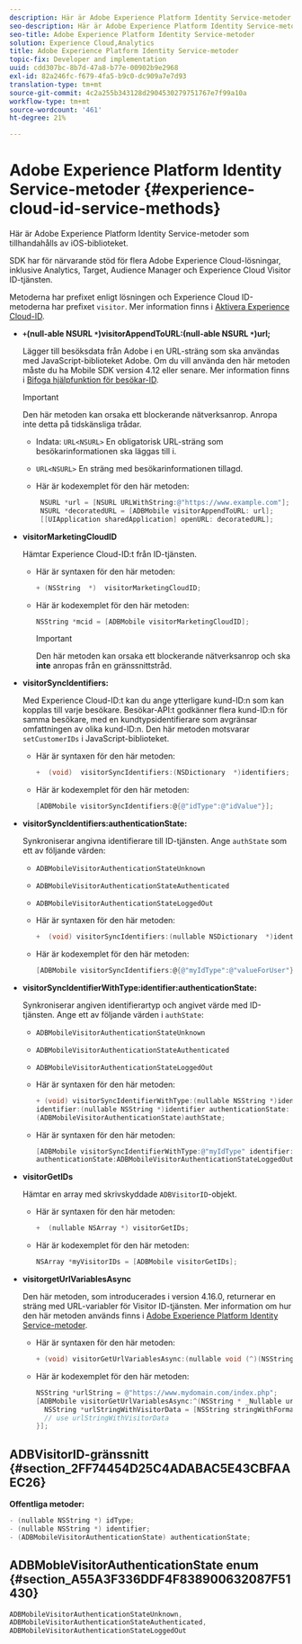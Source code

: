 ```yaml
---
description: Här är Adobe Experience Platform Identity Service-metoder som tillhandahålls av iOS-biblioteket.
seo-description: Här är Adobe Experience Platform Identity Service-metoder som tillhandahålls av iOS-biblioteket.
seo-title: Adobe Experience Platform Identity Service-metoder
solution: Experience Cloud,Analytics
title: Adobe Experience Platform Identity Service-metoder
topic-fix: Developer and implementation
uuid: cdd307bc-8b7d-47a8-b77e-00902b9e2968
exl-id: 82a246fc-f679-4fa5-b9c0-dc909a7e7d93
translation-type: tm+mt
source-git-commit: 4c2a255b343128d2904530279751767e7f99a10a
workflow-type: tm+mt
source-wordcount: '461'
ht-degree: 21%

---
```


# Adobe Experience Platform Identity Service-metoder {#experience-cloud-id-service-methods}

Här är Adobe Experience Platform Identity Service-metoder som tillhandahålls av iOS-biblioteket.

SDK har för närvarande stöd för flera Adobe Experience Cloud-lösningar, inklusive Analytics, Target, Audience Manager och Experience Cloud Visitor ID-tjänsten.

Metoderna har prefixet enligt lösningen och Experience Cloud ID-metoderna har prefixet `visitor`. Mer information finns i [Aktivera Experience Cloud-ID](/help/ios/marketing-cloud/mcvid.md).

* **`+`(null-able NSURL  `*`)visitorAppendToURL:(null-able NSURL  `*`)url;**

   Lägger till besöksdata från Adobe i en URL-sträng som ska användas med JavaScript-biblioteket Adobe. Om du vill använda den här metoden måste du ha Mobile SDK version 4.12 eller senare. Mer information finns i [Bifoga hjälpfunktion för besökar-ID](https://docs.adobe.com/content/help/en/id-service/using/id-service-api/methods/appendvisitorid.html).

   >[!IMPORTANT]
   >
   >Den här metoden kan orsaka ett blockerande nätverksanrop. Anropa inte detta på tidskänsliga trådar.

   * Indata: `URL<NSURL>`
En obligatorisk URL-sträng som besökarinformationen ska läggas till i.
   * `URL<NSURL>`
En sträng med besökarinformationen tillagd.

   * Här är kodexemplet för den här metoden:

      ```objective-c
       NSURL *url = [NSURL URLWithString:@"https://www.example.com"];  
       NSURL *decoratedURL = [ADBMobile visitorAppendToURL: url];  
       [[UIApplication sharedApplication] openURL: decoratedURL];  
      ```

* **visitorMarketingCloudID**

   Hämtar Experience Cloud-ID:t från ID-tjänsten.

   * Här är syntaxen för den här metoden:

      ```objective-c
      + (NSString  *)  visitorMarketingCloudID;
      ```

   * Här är kodexemplet för den här metoden:

      ```objective-c
      NSString *mcid = [ADBMobile visitorMarketingCloudID]; 
      ```

      >[!IMPORTANT]
      >
      >Den här metoden kan orsaka ett blockerande nätverksanrop och ska **inte** anropas från en gränssnittstråd.

* **visitorSyncIdentifiers:**

   Med Experience Cloud-ID:t kan du ange ytterligare kund-ID:n som kan kopplas till varje besökare. Besökar-API:t godkänner flera kund-ID:n för samma besökare, med en kundtypsidentifierare som avgränsar omfattningen av olika kund-ID:n. Den här metoden motsvarar `setCustomerIDs` i JavaScript-biblioteket.

   * Här är syntaxen för den här metoden:

      ```objective-c
      +  (void)  visitorSyncIdentifiers:(NSDictionary  *)identifiers;
      ```

   * Här är kodexemplet för den här metoden:

      ```objective-c
      [ADBMobile visitorSyncIdentifiers:@{@"idType":@"idValue"}];
      ```

* **visitorSyncIdentifiers:authenticationState:**

   Synkroniserar angivna identifierare till ID-tjänsten. Ange `authState` som ett av följande värden:

   * `ADBMobileVisitorAuthenticationStateUnknown`
   * `ADBMobileVisitorAuthenticationStateAuthenticated`
   * `ADBMobileVisitorAuthenticationStateLoggedOut`

   * Här är syntaxen för den här metoden:

      ```objective-c
      +  (void) visitorSyncIdentifiers:(nullable NSDictionary  *)identifiers  authenticationState:(ADBMobileVisitorAuthenticationState)authState; 
      ```

   * Här är kodexemplet för den här metoden:

      ```objective-c
      [ADBMobile visitorSyncIdentifiers:@{@"myIdType":@"valueForUser"}  authenticationState:ADBMobileVisitorAuthenticationStateAuthenticated]; 
      ```

* **visitorSyncIdentifierWithType:identifier:authenticationState:**

   Synkroniserar angiven identifierartyp och angivet värde med ID-tjänsten. Ange ett av följande värden i `authState`:

   * `ADBMobileVisitorAuthenticationStateUnknown`
   * `ADBMobileVisitorAuthenticationStateAuthenticated`
   * `ADBMobileVisitorAuthenticationStateLoggedOut`

   * Här är syntaxen för den här metoden:

      ```objective-c
      + (void) visitorSyncIdentifierWithType:(nullable NSString *)identifierType  
      identifier:(nullable NSString *)identifier authenticationState:
      (ADBMobileVisitorAuthenticationState)authState; 
      ```

   * Här är syntaxen för den här metoden:

      ```objective-c
      [ADBMobile visitorSyncIdentifierWithType:@"myIdType" identifier:@"valueForUser"  
      authenticationState:ADBMobileVisitorAuthenticationStateLoggedOut]; 
      ```

* **visitorGetIDs**

   Hämtar en array med skrivskyddade `ADBVisitorID`-objekt.

   * Här är syntaxen för den här metoden:

      ```objective-c
      +  (nullable NSArray *) visitorGetIDs;
      ```

   * Här är kodexemplet för den här metoden:

      ```objective-c
      NSArray *myVisitorIDs = [ADBMobile visitorGetIDs];
      ```

* **visitorgetUrlVariablesAsync**

   Den här metoden, som introducerades i version 4.16.0, returnerar en sträng med URL-variabler för Visitor ID-tjänsten. Mer information om hur den här metoden används finns i [Adobe Experience Platform Identity Service-metoder](/help/ios/reference/hybrid-app.md).

   * Här är syntaxen för den här metoden:

      ```objectivec
      + (void) visitorGetUrlVariablesAsync:(nullable void (^)(NSString* __nullable urlVariables))callback;
      ```

   * Här är kodexemplet för den här metoden:

      ```objectivec
      NSString *urlString = @"https://www.mydomain.com/index.php"; 
      [ADBMobile visitorGetUrlVariablesAsync:^(NSString * _Nullable urlVariables) { 
        NSString *urlStringWithVisitorData = [NSString stringWithFormat:@"%@?%@", urlString, urlVariables]; 
        // use urlStringWithVisitorData 
      }];
      ```

## ADBVisitorID-gränssnitt {#section_2FF74454D25C4ADABAC5E43CBFAAEC26}

**Offentliga metoder:**

```objective-c
- (nullable NSString *) idType; 
- (nullable NSString *) identifier; 
- (ADBMobileVisitorAuthenticationState) authenticationState; 
```

## ADBMobleVisitorAuthenticationState enum {#section_A55A3F336DDF4F838900632087F51430}

```objective-c
ADBMobileVisitorAuthenticationStateUnknown, 
ADBMobileVisitorAuthenticationStateAuthenticated, 
ADBMobileVisitorAuthenticationStateLoggedOut
```

